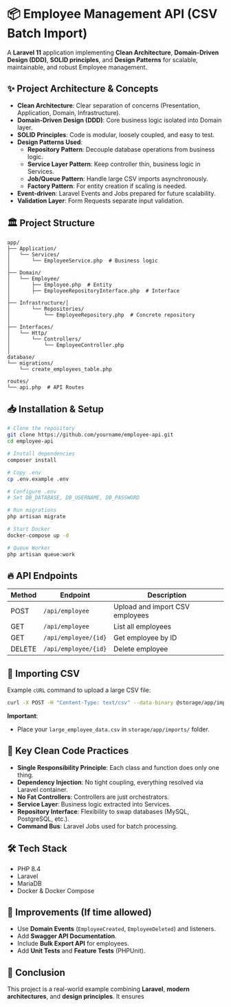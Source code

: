 # 📦 Employee Management API (CSV Batch Import)

A **Laravel 11** application implementing **Clean Architecture**, **Domain-Driven Design (DDD)**, **SOLID principles**, and **Design Patterns** for scalable, maintainable, and robust Employee management.

## ✨ Project Architecture & Concepts

* **Clean Architecture**: Clear separation of concerns (Presentation, Application, Domain, Infrastructure).
* **Domain-Driven Design (DDD)**: Core business logic isolated into Domain layer.
* **SOLID Principles**: Code is modular, loosely coupled, and easy to test.
* **Design Patterns Used**:
   * **Repository Pattern**: Decouple database operations from business logic.
   * **Service Layer Pattern**: Keep controller thin, business logic in Services.
   * **Job/Queue Pattern**: Handle large CSV imports asynchronously.
   * **Factory Pattern**: For entity creation if scaling is needed.
* **Event-driven**: Laravel Events and Jobs prepared for future scalability.
* **Validation Layer**: Form Requests separate input validation.

## 🏛 Project Structure

```
app/
├── Application/
│   └── Services/
│       └── EmployeeService.php  # Business logic
│
├── Domain/
│   └── Employee/
│       ├── Employee.php  # Entity
│       ├── EmployeeRepositoryInterface.php  # Interface
│
├── Infrastructure/│   
│       └── Repositories/
│           └── EmployeeRepository.php  # Concrete repository
│
├── Interfaces/
│   └── Http/
│       └── Controllers/
│           └── EmployeeController.php
│
database/
└── migrations/
    └── create_employees_table.php

routes/
└── api.php  # API Routes
```

## 📥 Installation & Setup

```bash
# Clone the repository
git clone https://github.com/yourname/employee-api.git
cd employee-api

# Install dependencies
composer install

# Copy .env
cp .env.example .env

# Configure .env
# Set DB_DATABASE, DB_USERNAME, DB_PASSWORD

# Run migrations
php artisan migrate

# Start Docker
docker-compose up -d

# Queue Worker
php artisan queue:work
```

## 🔥 API Endpoints

| Method | Endpoint | Description |
|--------|----------|-------------|
| POST | `/api/employee` | Upload and import CSV employees |
| GET | `/api/employee` | List all employees |
| GET | `/api/employee/{id}` | Get employee by ID |
| DELETE | `/api/employee/{id}` | Delete employee |

## 🚀 Importing CSV

Example `cURL` command to upload a large CSV file:

```bash
curl -X POST -H "Content-Type: text/csv" --data-binary @storage/app/imports/large_employee_data.csv http://localhost:8080/api/employee
```

**Important**:
* Place your `large_employee_data.csv` in `storage/app/imports/` folder.

## 🧹 Key Clean Code Practices

* **Single Responsibility Principle**: Each class and function does only one thing.
* **Dependency Injection**: No tight coupling, everything resolved via Laravel container.
* **No Fat Controllers**: Controllers are just orchestrators.
* **Service Layer**: Business logic extracted into Services.
* **Repository Interface**: Flexibility to swap databases (MySQL, PostgreSQL, etc.).
* **Command Bus**: Laravel Jobs used for batch processing.

## 🛠 Tech Stack

* PHP 8.4
* Laravel
* MariaDB
* Docker & Docker Compose

## 🧠 Improvements (If time allowed)

* Use **Domain Events** (`EmployeeCreated`, `EmployeeDeleted`) and listeners.
* Add **Swagger API Documentation**.
* Include **Bulk Export API** for employees.
* Add **Unit Tests** and **Feature Tests** (PHPUnit).

## 🎯 Conclusion

This project is a real-world example combining **Laravel**, **modern architectures**, and **design principles**. It ensures 